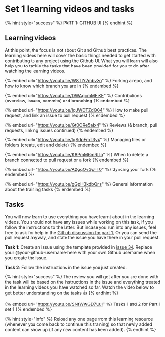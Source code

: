 # Set 1 learning videos and tasks

{% hint style="success" %}
PART 1: GITHUB UI
{% endhint %}

## Learning videos

At this point, the focus is not about Git and Github best practices. The learning videos here will cover the basic things needed to get started with contributing to any project using the Github UI. What you will learn will also help you to tackle the tasks that have been provided for you to do after watching the learning videos.


{% embed url="https://youtu.be/W8TIY7mbvXo" %}
Forking a repo, and how to know which branch you are in
{% endembed %}


{% embed url="https://youtu.be/DWAgcmMEiXE" %}
Contributions (overview, issues, commits) and branching
{% endembed %}


{% embed url="https://youtu.be/IqJWDTZdQG4" %}
How to make pull request, and link an issue to pull request
{% endembed %}


{% embed url="https://youtu.be/Gt0ORe5aIx4" %}
Reviews (& branch, pull requests, linking issues continued)
{% endembed %}


{% embed url="https://youtu.be/lqSdpFmT3y4" %}
Managing files or folders (create, edit and delete)
{% endembed %}


{% embed url="https://youtu.be/K8PmM6mRLIo" %}
When to delete a branch connected to pull request or a fork
{% endembed %}


{% embed url="https://youtu.be/A2gqOvGpH_0" %}
Syncing your fork
{% endembed %}


{% embed url="https://youtu.be/gGpH3kdbQns" %}
General information about the training tasks
{% endembed %}

## Tasks

You will now learn to use everything you have learnt about in the learning videos. You should not have any issues while working on this task, if you follow the instructions to the latter. But incase you run into any issues, feel free to ask for help in the [Github discussion for part 1.](https://github.com/Ifycode/git-github-training/discussions/79) Or you can send the pull request anyway, and state the issue you have there in your pull request.

**Task 1**: Create an issue using the template provided in [issue 34](https://github.com/Ifycode/git-github-training/issues/34). Replace your @your-github-username-here with your own Github username when you create the issue.

**Task 2**: Follow the instructions in the issue you just created.

{% hint style="success" %}
The review you will get after you are done with the task will be based on the instructions in the issue and everything treated in the learning videos you have watched so far. Watch the video below to get better understanding on the tasks :thumbsup:
{% endhint %}

{% embed url="https://youtu.be/SNfWwGD7UuI" %}
Tasks 1 and 2 for Part 1 set 1
{% endembed %}

{% hint style="info" %}
Reload any one page from this learning resource (whenever you come back to continue this training) so that newly added content can show up (if any new content has been added).
{% endhint %}
